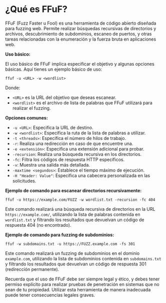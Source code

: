 
<h1>¿Qué es FFuF?</h1>
FFuF (Fuzz Faster u Fool) es una herramienta de código abierto diseñada para fuzzing web. Permite realizar búsquedas recursivas de directorios y archivos, descubrimiento de subdominios, escaneo de puertos, y otras tareas relacionadas con la enumeración y la fuerza bruta en aplicaciones web.

**Uso básico:**

El uso básico de FFuF implica especificar el objetivo y algunas opciones básicas. Aquí tienes un ejemplo básico de uso:

```
ffuf -u <URL> -w <wordlist>
```

Donde:
- `<URL>` es la URL del objetivo que deseas escanear.
- `<wordlist>` es el archivo de lista de palabras que FFuF utilizará para realizar el fuzzing.

**Opciones comunes:**

- `-u <URL>`: Especifica la URL de destino.
- `-w <wordlist>`: Especifica la ruta de la lista de palabras a utilizar.
- `-t <threads>`: Especifica el número de hilos de trabajo.
- `-r`: Realiza una redirección en caso de que encuentre una.
- `-e <extensión>`: Especifica una extensión adicional para probar.
- `-recursion`: Realiza una búsqueda recursiva en los directorios.
- `-fc`: Filtra los códigos de respuesta HTTP específicos.
- `-v`: Muestra una salida más detallada.
- `-maxtime <segundos>`: Establece el tiempo máximo de ejecución.
- `-H "Header: Value"`: Especifica una cabecera personalizada en las solicitudes.

**Ejemplo de comando para escanear directorios recursivamente:**

```
ffuf -u https://example.com/FUZZ -w wordlist.txt -recursion -fc 404
```

Este comando realizará una búsqueda recursiva de directorios en la URL `https://example.com/`, utilizando la lista de palabras contenida en `wordlist.txt` y filtrando los resultados que devuelvan un código de respuesta 404 (no encontrado).

**Ejemplo de comando para fuzzing de subdominios:**

```
ffuf -w subdomains.txt -u https://FUZZ.example.com -fs 301
```

Este comando realizará un fuzzing de subdominios en el dominio `example.com`, utilizando la lista de subdominios contenida en `subdomains.txt` y filtrando los resultados que devuelvan un código de respuesta 301 (redirección permanente).

Recuerda que el uso de FFuF debe ser siempre legal y ético, y debes tener permiso explícito para realizar pruebas de penetración en sistemas que no sean de tu propiedad. Utilizar esta herramienta de manera inadecuada puede tener consecuencias legales graves.